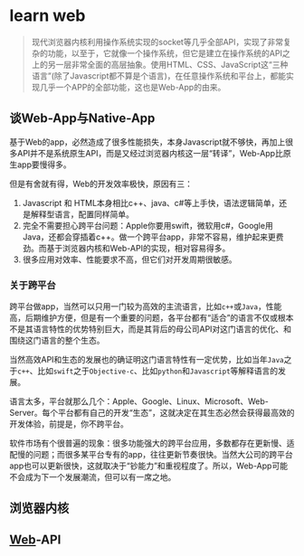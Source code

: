 # learn web

> 现代浏览器内核利用操作系统实现的socket等几乎全部API，实现了非常复杂的功能，以至于，它就像一个操作系统，但它是建立在操作系统的API之上的另一层非常全面的高层抽象。使用HTML、CSS、JavaScript这“三种语言”(除了Javascript都不算是个语言)，在任意操作系统和平台上，都能实现几乎一个APP的全部功能，这也是Web-App的由来。

## 谈Web-App与Native-App

基于Web的app，必然造成了很多性能损失，本身Javascript就不够快，再加上很多API并不是系统原生API，而是又经过浏览器内核这一层“转译”，Web-App比原生app要慢得多。

但是有舍就有得，Web的开发效率极快，原因有三：

1. Javascript 和 HTML本身相比c++、java、c#等上手快，语法逻辑简单，还是解释型语言，配置同样简单。
2. 完全不需要担心跨平台问题：Apple你要用swift，微软用c#，Google用Java，还都会穿插着c++。做一个跨平台app，非常不容易，维护起来更费劲。而基于浏览器内核和Web-API的实现，相对容易得多。
3. 很多应用对效率、性能要求不高，但它们对开发周期很敏感。

### 关于跨平台

跨平台做app，当然可以只用一门较为高效的主流语言，比如`c++`或`Java`，性能高，后期维护方便，但是有一个重要的问题，各平台都有“适合”的语言不仅或根本不是其语言特性的优势特别巨大，而是其背后的母公司API对这门语言的优化、和围绕这门语言的整个生态。

当然高效API和生态的发展也的确证明这门语言特性有一定优势，比如当年`Java`之于`c++`、比如`swift`之于`Objective-c`、比如`python`和`Javascript`等解释语言的发展。

语言太多，平台就那么几个：Apple、Google、Linux、Microsoft、Web-Server。每个平台都有自己的开发“生态”，这就决定在其生态必然会获得最高效的开发体验，前提是，你不跨平台。

软件市场有个很普遍的现象：很多功能强大的跨平台应用，多数都存在更新慢、适配慢的问题；而很多某平台专有的app，往往更新节奏很快。当然大公司的跨平台app也可以更新很快，这就取决于“钞能力”和重视程度了。所以，Web-App可能不会成为下一个发展潮流，但可以有一席之地。



## 浏览器内核







## [Web](https://developer.mozilla.org/zh-CN/docs/learn)-API